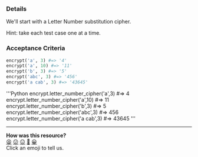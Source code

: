 ### Details

We'll start with a Letter Number substitution cipher.

Hint: take each test case one at a time.

### Acceptance Criteria

```ruby
encrypt('a', 3) #=> '4'
encrypt('a', 10) #=> '11'
encrypt('b', 3) #=> '5'
encrypt('abc', 3) #=> '456'
encrypt('a cab', 3) #=> '43645'
```
'''Python
encrypt.letter_number_cipher('a',3) #=> 4
encrypt.letter_number_cipher('a',10) #=> 11
encrypt.letter_number_cipher('b',3) #=> 5
encrypt.letter_number_cipher('abc',3) #=> 456
encrypt.letter_number_cipher('a cab',3) #=> 43645
'''
<!-- BEGIN GENERATED SECTION DO NOT EDIT -->

---

**How was this resource?**  
[😫](https://airtable.com/shrUJ3t7KLMqVRFKR?prefill_Repository=skills-workshops&prefill_File=practicals/adventures/cipher-world/part1.md&prefill_Sentiment=😫) [😕](https://airtable.com/shrUJ3t7KLMqVRFKR?prefill_Repository=skills-workshops&prefill_File=practicals/adventures/cipher-world/part1.md&prefill_Sentiment=😕) [😐](https://airtable.com/shrUJ3t7KLMqVRFKR?prefill_Repository=skills-workshops&prefill_File=practicals/adventures/cipher-world/part1.md&prefill_Sentiment=😐) [🙂](https://airtable.com/shrUJ3t7KLMqVRFKR?prefill_Repository=skills-workshops&prefill_File=practicals/adventures/cipher-world/part1.md&prefill_Sentiment=🙂) [😀](https://airtable.com/shrUJ3t7KLMqVRFKR?prefill_Repository=skills-workshops&prefill_File=practicals/adventures/cipher-world/part1.md&prefill_Sentiment=😀)  
Click an emoji to tell us.

<!-- END GENERATED SECTION DO NOT EDIT -->
